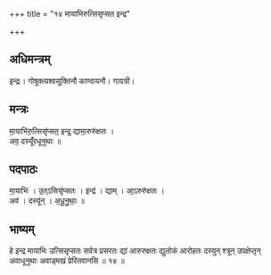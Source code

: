 +++
title = "१४ मायाभिरुत्सिसृप्सत इन्द्र"

+++
## अधिमन्त्रम्
इन्द्रः। गोषूक्त्यश्वसूक्तिनौ काण्वायनौ। गायत्री।

## मन्त्रः
मा॒याभि॑रु॒त्सिसृ॑प्सत॒ इन्द्र॒ द्यामा॒रुरु॑क्षतः ।  
अव॒ दस्यूँ॑रधूनुथाः ॥

## पदपाठः
मा॒याभिः॑ । उ॒त्ऽसिसृ॑प्सतः । इन्द्र॑ । द्याम् । आ॒ऽरुरु॑क्षतः ।  
अव॑ । दस्यू॑न् । अ॒धू॒नु॒थाः॒ ॥

## भाष्यम्
हे इन्द्र मायाभिः उत्सिसृप्सतः सर्वत्र प्रसरतः द्यां आरुरुक्षतः द्युलोकं आरोहतः दस्युन् श्त्रून् उपक्षेप्तृन् अवाधूनुथाः अवाड्मखं प्रेरितवानसि ॥ १४ ॥